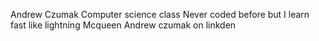 Andrew Czumak
Computer science class
Never coded before but I learn fast like lightning Mcqueen
Andrew czumak on linkden
